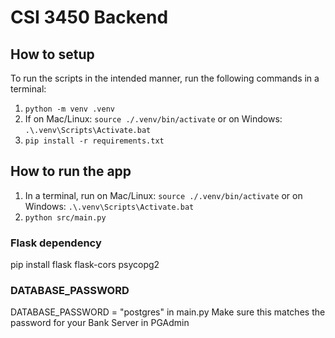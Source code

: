 # CSI 3450 Backend

## How to setup

To run the scripts in the intended manner, run the following commands in a terminal:
1. `python -m venv .venv`
2. If on Mac/Linux: `source ./.venv/bin/activate` or on Windows: `.\.venv\Scripts\Activate.bat`
3. `pip install -r requirements.txt`

## How to run the app

1. In a terminal, run on Mac/Linux: `source ./.venv/bin/activate` or on Windows: `.\.venv\Scripts\Activate.bat`
2. `python src/main.py`


### Flask dependency
pip install flask flask-cors psycopg2

### DATABASE_PASSWORD 
 DATABASE_PASSWORD = "postgres" in main.py
 Make sure this matches the password for your Bank Server in PGAdmin

